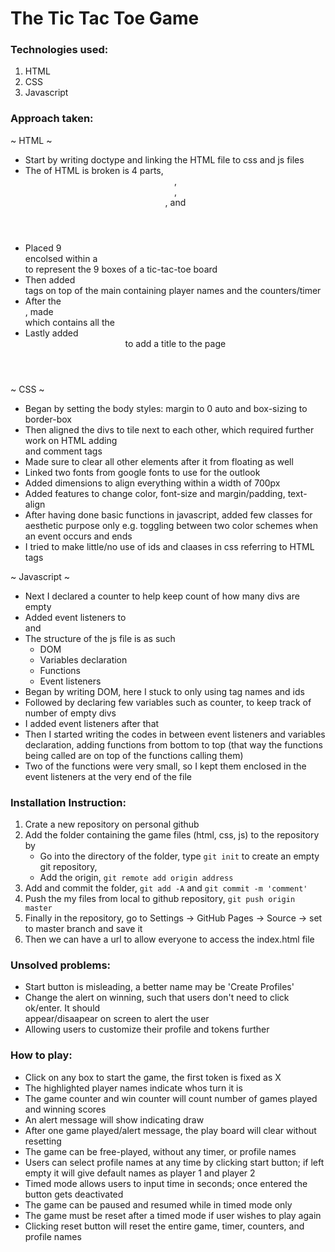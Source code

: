 # The Tic Tac Toe Game

### Technologies used:
  1. HTML
  2. CSS
  3. Javascript


### Approach taken:
~ HTML ~
  * Start by writing doctype and linking the HTML file to css and js files
  * The <body> of HTML is broken is 4 parts, <header>, <nav>, <main>, and <footer>
  * Placed 9 <div> encolsed within a <main> to represent the 9 boxes of a tic-tac-toe board
  * Then added <nav> tags on top of the main containing player names and the counters/timer
  * After the <main>, made <footer> which contains all the <buttons>
  * Lastly added <header> to add a title to the page

~ CSS ~
  * Began by setting the body styles: margin to 0 auto and box-sizing to border-box
  * Then aligned the divs to tile next to each other, which required further work on HTML
    adding <br> and comment tags
  * Made sure to clear all other elements after it from floating as well
  * Linked two fonts from google fonts to use for the outlook
  * Added dimensions to align everything within a width of 700px
  * Added features to change color, font-size and margin/padding, text-align
  * After having done basic functions in javascript, added few classes for aesthetic purpose only
    e.g. toggling between two color schemes when an event occurs and ends
  * I tried to make little/no use of ids and claases in css referring to HTML tags

~ Javascript ~
  * Next I declared a counter to help keep count of how many divs are empty
  * Added event listeners to <main> and <buttons>
  * The structure of the js file is as such
      - DOM
      - Variables declaration
      - Functions
      - Event listeners
  * Began by writing DOM, here I stuck to only using tag names and ids
  * Followed by declaring few variables such as counter, to keep track of number of empty divs
  * I added event listeners after that
  * Then I started writing the codes in between event listeners and variables declaration,
    adding functions from bottom to top (that way the functions being called are on top of the functions calling them)
  * Two of the functions were very small, so I kept them enclosed in the event listeners at the very end of the file


### Installation Instruction:
  1. Crate a new repository on personal github  
  2. Add the folder containing the game files (html, css, js) to the repository by
     * Go into the directory of the folder, type `git init` to create an empty git
       repository,
     * Add the origin, `git remote add origin address`
  3. Add and commit the folder, `git add -A` and `git commit -m 'comment'`
  4. Push the my files from local to github repository, `git push origin master`
  5. Finally in the repository, go to Settings -> GitHub Pages -> Source -> set to master branch and save it
  6. Then we can have a url to allow everyone to access the index.html file


### Unsolved problems:
  * Start button is misleading, a better name may be 'Create Profiles'
  * Change the alert on winning, such that users don't need to click ok/enter. It should   
    appear/disaapear on screen to alert the user
  * Allowing users to customize their profile and tokens further


### How to play:
  * Click on any box to start the game, the first token is fixed as X
  * The highlighted player names indicate whos turn it is
  * The game counter and win counter will count number of games played and winning scores
  * An alert message will show indicating draw
  * After one game played/alert message, the play board will clear without resetting
  * The game can be free-played, without any timer, or profile names
  * Users can select profile names at any time by clicking start button; if left empty it
    will give default names as player 1 and player 2
  * Timed mode allows users to input time in seconds; once entered the button gets
    deactivated
  * The game can be paused and resumed while in timed mode only
  * The game must be reset after a timed mode if user wishes to play again
  * Clicking reset button will reset the entire game, timer, counters, and profile names
